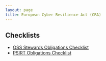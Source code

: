 ```yaml
---
layout: page
title: European Cyber Resilience Act (CRA)
---
```


## Checklists
- [OSS Stewards Obligations Checklist](checklists/OSS_Stewards_Obligations_Checklist.html)
- [PSIRT Obligations Checklist](checklists/PSIRT_Obligations_Checklist.html)